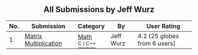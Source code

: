 ﻿<div align="center">

## All Submissions by Jeff Wurz

</div>

No.  | Submission | Category | By   | User Rating
---- | ---------- | -------- | ---- | -----------
1 | [Matrix Multiplication<br />](https://github.com/Planet-Source-Code/jeff-wurz-matrix-multiplication__3-1498) | [Math<br /><sup>C / C++</sup>](../ByCategory/math__3-12.md) | Jeff Wurz | 4.2 (25 globes from 6 users)
